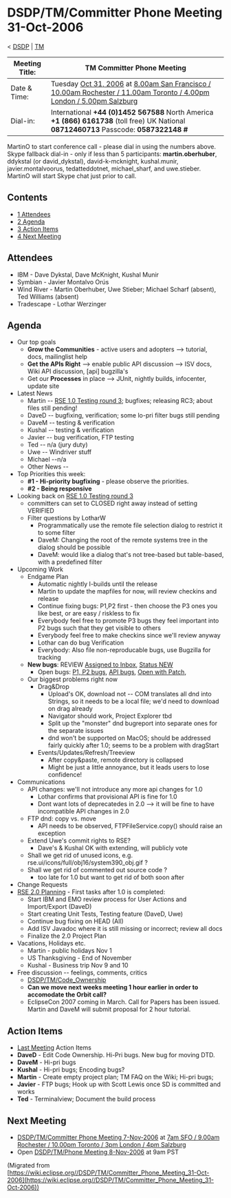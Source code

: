

DSDP/TM/Committer Phone Meeting 31-Oct-2006
===========================================

< [DSDP](/DSDP "DSDP")‎ | [TM](/DSDP/TM "DSDP/TM")

| Meeting Title: | **TM Committer Phone Meeting** |
| --- | --- |
| Date & Time: | Tuesday [Oct 31, 2006](/index.php?title=Oct_31,_2006&action=edit&redlink=1 "Oct 31, 2006 (page does not exist)") at [8.00am San Francisco / 10.00am Rochester / 11.00am Toronto / 4.00pm London / 5.00pm Salzburg](http://www.timeanddate.com/worldclock/meetingdetails.html?year=2006&month=10&day=31&hour=16&min=00&sec=0&p1=224&p2=159&p3=250&p4=136&p5=223&iv=1800) |
| Dial-in: | International **+44 (0)1452 567588**   North America **+1 (866) 6161738** (toll free)   UK National **08712460713**   Passcode: **0587322148 #** |

MartinO to start conference call - please dial in using the numbers above.  
Skype fallback dial-in - only if less than 5 participants: **martin.oberhuber**, ddykstal (or david\_dykstal), david-k-mcknight, kushal.munir, javier.montalvoorus, tedatteddotnet, michael\_sharf, and uwe.stieber.  
MartinO will start Skype chat just prior to call.

Contents
--------

*   [1 Attendees](#Attendees)
*   [2 Agenda](#Agenda)
*   [3 Action Items](#Action-Items)
*   [4 Next Meeting](#Next-Meeting)

Attendees
---------

*   IBM - Dave Dykstal, Dave McKnight, Kushal Munir
*   Symbian - Javier Montalvo Orús
*   Wind River - Martin Oberhuber, Uwe Stieber; Michael Scharf (absent), Ted Williams (absent)
*   Tradescape - Lothar Werzinger

Agenda
------

*   Our top goals
    *   **Grow the Communities** \- active users and adopters --> tutorial, docs, mailinglist help
    *   **Get the APIs Right** --\> enable public API discussion --> ISV docs, Wiki API discussion, \[api\] bugzilla's
    *   Get our **Processes** in place --> JUnit, nightly builds, infocenter, update site
*   Latest News
    *   Martin -- [RSE 1.0 Testing round 3](/RSE_1.0_Testing_round_3 "RSE 1.0 Testing round 3"); bugfixes; releasing RC3; about files still pending!
    *   DaveD -- bugfixing, verification; some lo-pri filter bugs still pending
    *   DaveM -- testing & verification
    *   Kushal -- testing & verification
    *   Javier -- bug verification, FTP testing
    *   Ted -- n/a (jury duty)
    *   Uwe -- Windriver stuff
    *   Michael --n/a
    *   Other News --
*   Top Priorities this week:
    *   **#1 - Hi-priority bugfixing** \- please observe the priorities.
    *   **#2 - Being responsive**
*   Looking back on [RSE 1.0 Testing round 3](/RSE_1.0_Testing_round_3 "RSE 1.0 Testing round 3")
    *   committers can set to CLOSED right away instead of setting VERIFIED
    *   Filter questions by LotharW
        *   Programmatically use the remote file selection dialog to restrict it to some filter
        *   DaveM: Changing the root of the remote systems tree in the dialog should be possible
        *   DaveM: would like a dialog that's not tree-based but table-based, with a predefined filter
*   Upcoming Work
    *   Endgame Plan
        *   Automatic nightly I-builds until the release
        *   Martin to update the mapfiles for now, will review checkins and release
        *   Continue fixing bugs: P1,P2 first - then choose the P3 ones you like best, or are easy / riskless to fix
        *   Everybody feel free to promote P3 bugs they feel important into P2 bugs such that they get visible to others
        *   Everybody feel free to make checkins since we'll review anyway
        *   Lothar can do bug Verification
        *   Everybody: Also file non-reproducable bugs, use Bugzilla for tracking
    *   **New bugs**: REVIEW [Assigned to Inbox](https://bugs.eclipse.org/bugs/buglist.cgi?query_format=advanced&classification=DSDP&product=Target+Management&component=RSE&bug_status=UNCONFIRMED&bug_status=NEW&bug_status=ASSIGNED&bug_status=REOPENED&emailassigned_to1=1&emailtype1=exact&email1=dsdp.tm.rse-inbox%40eclipse.org&cmdtype=doit), [Status NEW](https://bugs.eclipse.org/bugs/buglist.cgi?query_format=advanced&classification=DSDP&product=Target+Management&component=RSE&bug_status=NEW&cmdtype=doit)
        *   Open bugs: [P1, P2 bugs](https://bugs.eclipse.org/bugs/buglist.cgi?query_format=advanced&classification=DSDP&product=Target+Management&component=RSE&bug_status=UNCONFIRMED&bug_status=NEW&bug_status=ASSIGNED&bug_status=REOPENED&priority=P1&priority=P2&cmdtype=doit), [API bugs](https://bugs.eclipse.org/bugs/buglist.cgi?query_format=advanced&short_desc_type=allwordssubstr&short_desc=%5Bapi&classification=DSDP&product=Target+Management&component=RSE&bug_status=UNCONFIRMED&bug_status=NEW&bug_status=ASSIGNED&bug_status=REOPENED&cmdtype=doit), [Open with Patch](https://bugs.eclipse.org/bugs/buglist.cgi?query_format=advanced&classification=DSDP&product=Target+Management&component=RSE&bug_status=UNCONFIRMED&bug_status=NEW&bug_status=ASSIGNED&bug_status=REOPENED&cmdtype=doit&field0-0-0=attachments.ispatch&type0-0-0=equals&value0-0-0=1),
    *   Our biggest problems right now
        *   Drag&Drop
            *   Upload's OK, download not -- COM translates all dnd into Strings, so it needs to be a local file; we'd need to download on drag already
            *   Navigator should work, Project Explorer tbd
            *   Split up the "monster" dnd bugreport into separate ones for the separate issues
            *   dnd won't be supported on MacOS; should be addressed fairly quickly after 1.0; seems to be a problem with dragStart
        *   Events/Updates/Refresh/Treeview
            *   After copy&paste, remote directory is collapsed
            *   Might be just a little annoyance, but it leads users to lose confidence!
*   Communications
    *   API changes: we'll not introduce any more api changes for 1.0
        *   Lothar confirms that provisional API is fine for 1.0
        *   Dont want lots of deprecatedes in 2.0 --> it will be fine to have incompatible API changes in 2.0
    *   FTP dnd: copy vs. move
        *   API needs to be observed, FTPFileService.copy() should raise an exception
    *   Extend Uwe's commit rights to RSE?
        *   Dave's & Kushal OK with extending, will publicly vote
    *   Shall we get rid of unused icons, e.g. rse.ui/icons/full/obj16/system390_obj.gif ?
    *   Shall we get rid of commented out source code ?
        *   too late for 1.0 but want to get rid of both soon after
*   Change Requests
*   [RSE 2.0 Planning](/RSE_2.0_Planning "RSE 2.0 Planning") \- First tasks after 1.0 is completed:
    *   Start IBM and EMO review process for User Actions and Import/Export (DaveD)
    *   Start creating Unit Tests, Testing feature (DaveD, Uwe)
    *   Continue bug fixing on HEAD (All)
    *   Add ISV Javadoc where it is still missing or incorrect; review all docs
    *   Finalize the 2.0 Project Plan
*   Vacations, Holidays etc.
    *   Martin - public holidays Nov 1
    *   US Thanksgiving - End of November
    *   Kushal - Business trip Nov 9 and 10
*   Free discussion -- feelings, comments, critics
    *   [DSDP/TM/Code_Ownership](/DSDP/TM/Code_Ownership "DSDP/TM/Code Ownership")
    *   **Can we move next weeks meeting 1 hour earlier in order to accomodate the Orbit call?**
    *   EclipseCon 2007 coming in March. Call for Papers has been issued. Martin and DaveM will submit proposal for 2 hour tutorial.

Action Items
------------

*   [Last Meeting](/DSDP/TM/Committer_Phone_Meeting_25-Oct-2006#Action_Items "DSDP/TM/Committer Phone Meeting 25-Oct-2006") Action Items
*   **DaveD** \- Edit Code Ownership. Hi-Pri bugs. New bug for moving DTD.
*   **DaveM** \- Hi-pri bugs
*   **Kushal** \- Hi-pri bugs; Encoding bugs?
*   **Martin** \- Create empty project plan; TM FAQ on the Wiki; Hi-pri bugs;
*   **Javier** \- FTP bugs; Hook up with Scott Lewis once SD is committed and works
*   **Ted** \- Terminalview; Document the build process

Next Meeting
------------

*   [DSDP/TM/Committer Phone Meeting 7-Nov-2006](/DSDP/TM/Committer_Phone_Meeting_7-Nov-2006 "DSDP/TM/Committer Phone Meeting 7-Nov-2006") at [7am SFO / 9.00am Rochester / 10.00pm Toronto / 3pm London / 4pm Salzburg](http://www.timeanddate.com/worldclock/meetingdetails.html?year=2006&month=11&day=7&hour=15&min=00&sec=0&p1=224&p2=159&p3=250&p4=136&p5=223&iv=1800)
*   Open [DSDP/TM/Phone Meeting 8-Nov-2006](/DSDP/TM/Phone_Meeting_8-Nov-2006 "DSDP/TM/Phone Meeting 8-Nov-2006") at 9am PST


(Migrated from [https://wiki.eclipse.org//DSDP/TM/Committer_Phone_Meeting_31-Oct-2006](https://wiki.eclipse.org//DSDP/TM/Committer_Phone_Meeting_31-Oct-2006))